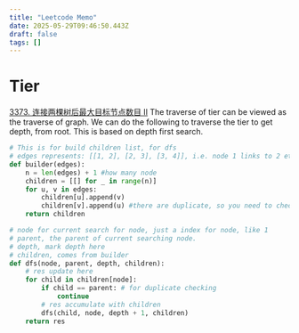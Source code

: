 ```yaml
---
title: "Leetcode Memo"
date: 2025-05-29T09:46:50.443Z
draft: false
tags: []
---
```


# Tier
[3373. 连接两棵树后最大目标节点数目 II](https://leetcode.cn/problems/maximize-the-number-of-target-nodes-after-connecting-trees-ii/)
The traverse of tier can be viewed as the traverse of graph.
We can do the following to traverse the tier to get depth, from root. This is based on depth first search.
```python
# This is for build children list, for dfs
# edges represents: [[1, 2], [2, 3], [3, 4]], i.e. node 1 links to 2 etc...
def builder(edges):
	n = len(edges) + 1 #how many node
	children = [[] for _ in range(n)]
	for u, v in edges:
		children[u].append(v)
		children[v].append(u) #there are duplicate, so you need to check using parent == child?
	return children

# node for current search for node, just a index for node, like 1
# parent, the parent of current searching node. 
# depth, mark depth here
# children, comes from builder
def dfs(node, parent, depth, children):
	# res update here
	for child in children[node]:
		if child == parent: # for duplicate checking
			continue
		# res accumulate with children
		dfs(child, node, depth + 1, children)
	return res
```